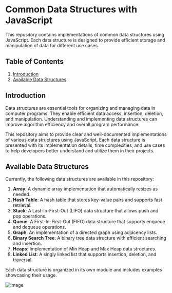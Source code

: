 # Common Data Structures with JavaScript

This repository contains implementations of common data structures using JavaScript. Each data structure is designed to provide efficient storage and manipulation of data for different use cases.

## Table of Contents

1. [Introduction](#introduction)
2. [Available Data Structures](#available-data-structures)

## Introduction

Data structures are essential tools for organizing and managing data in computer programs. They enable efficient data access, insertion, deletion, and manipulation. Understanding and implementing data structures can improve algorithm efficiency and overall program performance.

This repository aims to provide clear and well-documented implementations of various data structures using JavaScript. Each data structure is presented with its implementation details, time complexities, and use cases to help developers better understand and utilize them in their projects.

## Available Data Structures

Currently, the following data structures are available in this repository:

1. **Array**: A dynamic array implementation that automatically resizes as needed.
2. **Hash Table**: A hash table that stores key-value pairs and supports fast retrieval.
3. **Stack**: A Last-In-First-Out (LIFO) data structure that allows push and pop operations.
4. **Queue**: A First-In-First-Out (FIFO) data structure that supports enqueue and dequeue operations.
5. **Graph**: An implementation of a directed graph using adjacency lists.
6. **Binary Search Tree**: A binary tree data structure with efficient searching and insertion.
7. **Heaps**: Implementation of Min Heap and Max Heap data structures.
8. **Linked List**: A singly linked list that supports insertion, deletion, and traversal.

Each data structure is organized in its own module and includes examples showcasing their usage.

![image](https://github.com/ahmed-maher-2000/data-structures/assets/77233712/3ffcda6f-2207-4e91-bc0d-fdb357b4c1dc)

